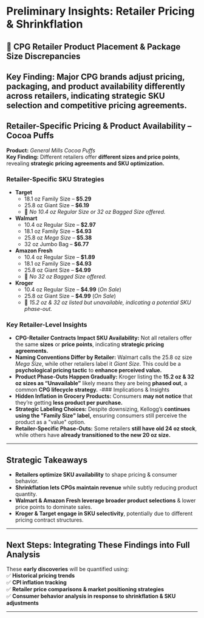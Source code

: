 #  Preliminary Insights: Retailer Pricing & Shrinkflation

## 🛒 CPG Retailer Product Placement & Package Size Discrepancies
**Key Finding:** Major CPG brands adjust **pricing, packaging, and product availability** differently across retailers, indicating **strategic SKU selection and competitive pricing agreements.**
---

## Retailer-Specific Pricing & Product Availability – Cocoa Puffs
**Product:** *General Mills Cocoa Puffs*  
**Key Finding:** Different retailers offer **different sizes and price points**, revealing **strategic pricing agreements and SKU optimization.**

### Retailer-Specific SKU Strategies
- **Target**
  - 18.1 oz Family Size – **$5.29**
  - 25.8 oz Giant Size – **$6.19**
  - 🚫 *No 10.4 oz Regular Size or 32 oz Bagged Size offered.*
- **Walmart**
  - 10.4 oz Regular Size – **$2.97**
  - 18.1 oz Family Size – **$4.93**
  - 25.8 oz *Mega Size* – **$5.38**
  - 32 oz Jumbo Bag – **$6.77**
- **Amazon Fresh**
  - 10.4 oz Regular Size – **$1.89**
  - 18.1 oz Family Size – **$4.93**
  - 25.8 oz Giant Size – **$4.99**
  - 🚫 *No 32 oz Bagged Size offered.*
- **Kroger**
  - 10.4 oz Regular Size – **$4.99** (*On Sale*)
  - 25.8 oz Giant Size – **$4.99** (*On Sale*)
  - 🚫 *15.2 oz & 32 oz listed but unavailable, indicating a potential SKU phase-out.*

### Key Retailer-Level Insights
- **CPG-Retailer Contracts Impact SKU Availability:** Not all retailers offer the same **sizes** or **price points**, indicating **strategic pricing agreements.**
- **Naming Conventions Differ by Retailer:** Walmart calls the 25.8 oz size *Mega Size*, while other retailers label it *Giant Size*. This could be a **psychological pricing tactic** to **enhance perceived value.**
- **Product Phase-Outs Happen Gradually:** Kroger listing the **15.2 oz & 32 oz sizes as “Unavailable”** likely means they are being **phased out**, a common **CPG lifecycle strategy.**
-### Implications & Insights
- **Hidden Inflation in Grocery Products:** Consumers **may not notice** that they’re getting **less product per purchase.**
- **Strategic Labeling Choices:** Despite downsizing, Kellogg’s **continues using the "Family Size" label,** ensuring consumers still perceive the product as a "value" option.
- **Retailer-Specific Phase-Outs:** Some retailers **still have old 24 oz stock**, while others have **already transitioned to the new 20 oz size.**

---

## Strategic Takeaways
- **Retailers optimize SKU availability** to shape pricing & consumer behavior.  
- **Shrinkflation lets CPGs maintain revenue** while subtly reducing product quantity.  
- **Walmart & Amazon Fresh leverage broader product selections** & lower price points to dominate sales.  
- **Kroger & Target engage in SKU selectivity**, potentially due to different pricing contract structures.  

---

## Next Steps: Integrating These Findings into Full Analysis
These **early discoveries** will be quantified using:  
✅ **Historical pricing trends**  
✅ **CPI inflation tracking**  
✅ **Retailer price comparisons & market positioning strategies**  
✅ **Consumer behavior analysis in response to shrinkflation & SKU adjustments**  

---

